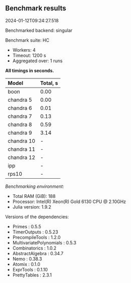 ## Benchmark results

2024-01-12T09:24:27.518

Benchmarked backend: singular

Benchmark suite: HC

- Workers: 4
- Timeout: 1200 s
- Aggregated over: 1 runs

**All timings in seconds.**

|Model|Total, s|
|:----|---|
|boon|0.00|
|chandra 5|0.00|
|chandra 6|0.01|
|chandra 7|0.13|
|chandra 8|0.59|
|chandra 9|3.14|
|chandra 10| - |
|chandra 11| - |
|chandra 12| - |
|ipp| - |
|rps10| - |

*Benchmarking environment:*

* Total RAM (GiB): 188
* Processor: Intel(R) Xeon(R) Gold 6130 CPU @ 2.10GHz
* Julia version: 1.9.2

Versions of the dependencies:

* Primes : 0.5.5
* TimerOutputs : 0.5.23
* PrecompileTools : 1.2.0
* MultivariatePolynomials : 0.5.3
* Combinatorics : 1.0.2
* AbstractAlgebra : 0.34.7
* Nemo : 0.38.3
* Atomix : 0.1.0
* ExprTools : 0.1.10
* PrettyTables : 2.3.1
